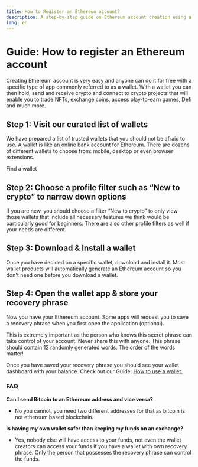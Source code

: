 ```yaml
---
title: How to Register an Ethereum account?
description: A step-by-step guide on Ethereum account creation using a wallet.
lang: en
---
```


# Guide: How to register an Ethereum account

Creating Ethereum account is very easy and anyone can do it for free with a specific type of app commonly referred to as a wallet. With a wallet you can then hold, send and receive crypto and connect to crypto projects that will enable you to trade NFTs, exchange coins, access play-to-earn games, Defi and much more. 

## Step 1: Visit our curated list of wallets

We have prepared a list of trusted wallets that you should not be afraid to use. A wallet is like an online bank account for Ethereum. There are dozens of different wallets to choose from: mobile, desktop or even browser extensions.

<ButtonLink to="/wallets/find-wallet/">
  Find a wallet
</ButtonLink>

## Step 2: Choose a profile filter such as “New to crypto” to narrow down options

If you are new, you should choose a filter “New to crypto” to only view those wallets that include all necessary features we think would be particularly good for beginners. There are also other profile filters as well if your needs are different.

## Step 3: Download & Install a wallet

Once you have decided on a specific wallet, download and install it. Most wallet products will automatically generate an Ethereum account so you don't need one before you download a wallet. 

## Step 4: Open the wallet app & store your recovery phrase

Now you have your Ethereum account. Some apps will request you to save a recovery phrase when you first open the application (optional). 

This is extremely important as the person who knows this secret phrase can take control of your account. Never share this with anyone. This phrase should contain 12 randomly generated words. The order of the words matter!

Once you have saved your recovery phrase you should see your wallet dashboard with your balance. Check out our Guide: [How to use a wallet.](https://ethereum.org/en/guides/how-to-use-a-wallet)


### FAQ

**Can I send Bitcoin to an Ethereum address and vice versa?**

- No you cannot, you need two different addresses for that as bitcoin is not ethereum based blockchain.

**Is having my own wallet safer than keeping my funds on an exchange?**

- Yes, nobody else will have access to your funds, not even the wallet creators can access your funds if you have a wallet with own recovery phrase. Only the person that possesses the recovery phrase can control the funds.
